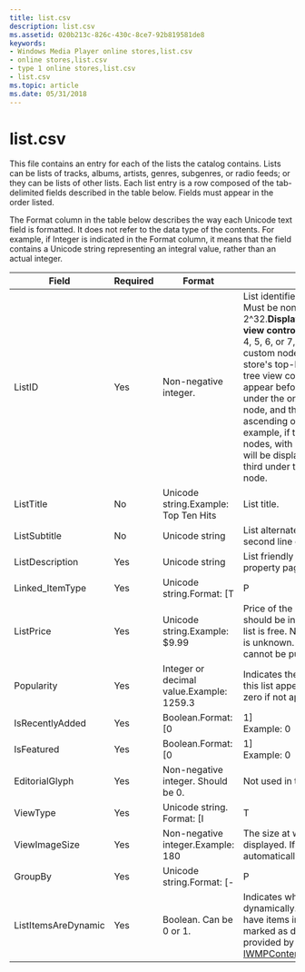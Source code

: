 ```yaml
---
title: list.csv
description: list.csv
ms.assetid: 020b213c-826c-430c-8ce7-92b819581de8
keywords:
- Windows Media Player online stores,list.csv
- online stores,list.csv
- type 1 online stores,list.csv
- list.csv
ms.topic: article
ms.date: 05/31/2018
---
```


# list.csv

This file contains an entry for each of the lists the catalog contains. Lists can be lists of tracks, albums, artists, genres, subgenres, or radio feeds; or they can be lists of other lists. Each list entry is a row composed of the tab-delimited fields described in the table below. Fields must appear in the order listed.

The Format column in the table below describes the way each Unicode text field is formatted. It does not refer to the data type of the contents. For example, if Integer is indicated in the Format column, it means that the field contains a Unicode string representing an integral value, rather than an actual integer.




| Field | Required | Format | Description | 
|-------|----------|--------|-------------|
| ListID | Yes | Non-negative integer. | List identifier, unique within list.csv. Must be non-negative and less than 2^32.<strong>Displaying a list node in tree view control:</strong> If the ListID is 0, 1, 2, 3, 4, 5, 6, or 7, the list will appear as a custom node under your online store's top-level node in the Player's tree view control. Custom nodes appear before the standard nodes under the online store's top-level node, and they are positioned in ascending order by ListID. For example, if there are three custom nodes, with ListIDs of 1, 3, and 5, they will be displayed first, second, and third under the online store's top level node.<br /> | 
| ListTitle | No | Unicode string.Example: Top Ten Hits<br /> | List title. | 
| ListSubtitle | No | Unicode string | List alternate title, displayed in the second line of the Tile view. | 
| ListDescription | Yes | Unicode string | List friendly display text (displayed in property pages). | 
| Linked_ItemType | Yes | Unicode string.Format: [T|P|A|L|G|S|R]<br /> Example: T<br /> | Indicates the type of the linked items.<ul><li>T= Track</li><li>P = Performer</li><li>A = Album</li><li>L = List</li><li>G = Genre</li><li>S = Subgenre</li><li>R = Radio</li></ul> | 
| ListPrice | Yes | Unicode string.Example: $9.99<br /> | Price of the list. The currency symbol should be included.A zero means the list is free. No value means the price is unknown. A hyphen means the list cannot be purchased.<br /> | 
| Popularity | Yes | Integer or decimal value.Example: 1259.3<br /> | Indicates the popularity ranking when this list appears in other lists. Can be zero if not applicable.. | 
| IsRecentlyAdded | Yes | Boolean.Format: [0|1]<br /> Example: 0<br /> | Indicates whether the list was recently added. | 
| IsFeatured | Yes | Boolean.Format: [0|1]<br /> Example: 0<br /> | Indicates whether the list is featured. Can be used in determining sort order. | 
| EditorialGlyph | Yes | Non-negative integer. Should be 0. | Not used in this release. Should be 0. | 
| ViewType | Yes | Unicode string. Format: [I|T|R|L|O]Example: T<br /> | Indicates the view type to use for the list.<ul><li>I = Icon</li><li>T = Tile</li><li>R = Report</li><li>L = List</li><li>O = Ordered List</li></ul> | 
| ViewImageSize | Yes | Non-negative integer.Example: 180<br /> | The size at which the list image is displayed. If 0, size is determined automatically. | 
| GroupBy | Yes | Unicode string.Format: [-|P|A|C|R|D]<br /> Example: P<br /> | Indicates what field is used to group the items in the list.<ul><li>- = Automatic</li><li>P = Performer</li><li>A = Album</li><li>C = Composer</li><li>R = Rating</li><li>D = Date</li></ul> | 
| ListItemsAreDynamic | Yes | Boolean. Can be 0 or 1. | Indicates whether the list is generated dynamically. Dynamic lists do not have items in listitem.csv. If a list is marked as dynamic, its items are provided by <a href="/previous-versions/windows/desktop/api/contentpartner/nf-contentpartner-iwmpcontentpartner-getlistcontents">IWMPContentPartner::GetListContents</a> | 




 

 

 





